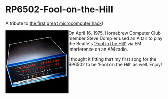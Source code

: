 # RP6502-Fool-on-the-Hill
A tribute to [the first great microcomputer hack](https://www.digibarn.com/collections/weirdstuff/altair-sheetmusic/index.html)!

<img src="altair.png" align=left width="200px"/>

On April 16, 1975, Homebrew Computer Club member Steve Dompier used an Altair to play the Beatle's ['Fool in the Hill'](https://www.digibarn.com/collections/audio/digibarn-radio/altair-music-erik-klein/foolonthehill.wav) via EM interference on an AM radio.

I thought it fitting that my first song for the RP6502 to be 'Fool on the Hill' as well. Enjoy!


